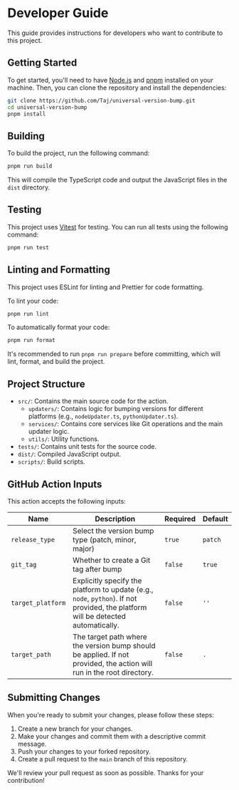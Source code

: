 # Developer Guide

This guide provides instructions for developers who want to contribute to this project.

## Getting Started

To get started, you'll need to have [Node.js](https://nodejs.org/) and [pnpm](https://pnpm.io/) installed on your machine. Then, you can clone the repository and install the dependencies:

```bash
git clone https://github.com/Taj/universal-version-bump.git
cd universal-version-bump
pnpm install
```

## Building

To build the project, run the following command:

```bash
pnpm run build
```

This will compile the TypeScript code and output the JavaScript files in the `dist` directory.

## Testing

This project uses [Vitest](https://vitest.dev/) for testing. You can run all tests using the following command:

```bash
pnpm run test
```

## Linting and Formatting

This project uses ESLint for linting and Prettier for code formatting.

To lint your code:

```bash
pnpm run lint
```

To automatically format your code:

```bash
pnpm run format
```

It's recommended to run `pnpm run prepare` before committing, which will lint, format, and build the project.

## Project Structure

-   `src/`: Contains the main source code for the action.
    -   `updaters/`: Contains logic for bumping versions for different platforms (e.g., `nodeUpdater.ts`, `pythonUpdater.ts`).
    -   `services/`: Contains core services like Git operations and the main updater logic.
    -   `utils/`: Utility functions.
-   `tests/`: Contains unit tests for the source code.
-   `dist/`: Compiled JavaScript output.
-   `scripts/`: Build scripts.

## GitHub Action Inputs

This action accepts the following inputs:

| Name              | Description                                                                                                                       | Required | Default |
| ----------------- | --------------------------------------------------------------------------------------------------------------------------------- | -------- | ------- |
| `release_type`    | Select the version bump type (patch, minor, major)                                                                                | `true`   | `patch` |
| `git_tag`         | Whether to create a Git tag after bump                                                                                            | `false`  | `true`  |
| `target_platform` | Explicitly specify the platform to update (e.g., `node`, `python`). If not provided, the platform will be detected automatically. | `false`  | `''`    |
| `target_path`     | The target path where the version bump should be applied. If not provided, the action will run in the root directory.         | `false`  | `.`     |

## Submitting Changes

When you're ready to submit your changes, please follow these steps:

1.  Create a new branch for your changes.
2.  Make your changes and commit them with a descriptive commit message.
3.  Push your changes to your forked repository.
4.  Create a pull request to the `main` branch of this repository.

We'll review your pull request as soon as possible. Thanks for your contribution!
